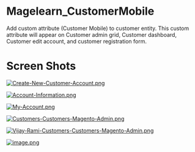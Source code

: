 # Magelearn_CustomerMobile
Add custom attribute (Customer Mobile) to customer entity. This custom attribute will appear on Customer admin grid, Customer dashboard, Customer edit account, and customer registration form.

# Screen Shots

[![Create-New-Customer-Account.png](https://i.postimg.cc/cH4kBZdV/Create-New-Customer-Account.png)](https://postimg.cc/hJ60Kkzr)

[![Account-Information.png](https://i.postimg.cc/SR9PJdSs/Account-Information.png)](https://postimg.cc/bSzg5Q2c)

[![My-Account.png](https://i.postimg.cc/x8GPw4jK/My-Account.png)](https://postimg.cc/bSJbbLtJ)

[![Customers-Customers-Magento-Admin.png](https://i.postimg.cc/7ZRSWk1F/Customers-Customers-Magento-Admin.png)](https://postimg.cc/xXKkXB45)

[![Vijay-Rami-Customers-Customers-Magento-Admin.png](https://i.postimg.cc/V6qMvbyw/Vijay-Rami-Customers-Customers-Magento-Admin.png)](https://postimg.cc/JDhtd04Y)

[![image.png](https://i.postimg.cc/jjYgrdCP/image.png)](https://postimg.cc/DS5drhrw)
